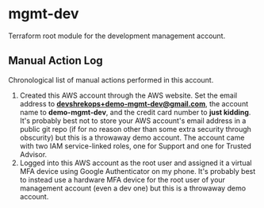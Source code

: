 # mgmt-dev

Terraform root module for the development management account.

## Manual Action Log

Chronological list of manual actions performed in this account.

1. Created this AWS account through the AWS website. Set the email address to **devshrekops+demo-mgmt-dev@gmail.com**, the account name to **demo-mgmt-dev**, and the credit card number to **just kidding**. It's probably best not to store your AWS account's email address in a public git repo (if for no reason other than some extra security through obscurity) but this is a throwaway demo account. The account came with two IAM service-linked roles, one for Support and one for Trusted Advisor.
2. Logged into this AWS account as the root user and assigned it a virtual MFA device using Google Authenticator on my phone. It's probably best to instead use a hardware MFA device for the root user of your management account (even a dev one) but this is a throwaway demo account.
